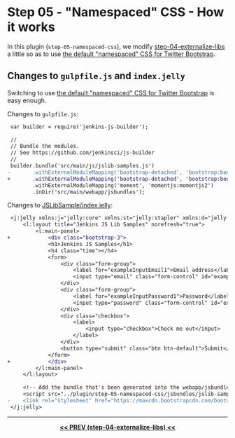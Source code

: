 # Step 05 - "Namespaced" CSS - How it works
In this plugin (`step-05-namespaced-css`), we modify <a href="../../../tree/master/step-04-externalize-libs">step-04-externalize-libs</a>
a little so as to use [the default "namespaced" CSS for Twitter Bootstrap](https://github.com/jenkinsci/js-libs/tree/master/bootstrap#css-namespacing).

## Changes to `gulpfile.js` and `index.jelly`
Switching to use [the default "namespaced" CSS for Twitter Bootstrap](https://github.com/jenkinsci/js-libs/tree/master/bootstrap#css-namespacing) is easy enough.

Changes to `gulpfile.js`:

```diff
 var builder = require('jenkins-js-builder');
 
 //
 // Bundle the modules.
 // See https://github.com/jenkinsci/js-builder
 //
 builder.bundle('src/main/js/jslib-samples.js')
-       .withExternalModuleMapping('bootstrap-detached', 'bootstrap:bootstrap3')
+       .withExternalModuleMapping('bootstrap-detached', 'bootstrap:bootstrap3', {addDefaultCSS: true})
        .withExternalModuleMapping('moment', 'momentjs:momentjs2')
        .inDir('src/main/webapp/jsbundles');
```

Changes to [JSLibSample/index.jelly](src/main/resources/org/jenkinsci/ui/samples/JSLibSample/index.jelly):

```diff
 <j:jelly xmlns:j="jelly:core" xmlns:st="jelly:stapler" xmlns:d="jelly:define" xmlns:l="/lib/layout" xmlns:t="/lib/hudson" xmlns:s="/lib/form">
     <l:layout title="Jenkins JS Lib Samples" norefresh="true">
         <l:main-panel>
+            <div class="bootstrap-3">
             <h1>Jenkins JS Samples</h1>
             <h4 class="time"></h4>
             <form>
                 <div class="form-group">
                     <label for="exampleInputEmail1">Email address</label>
                     <input type="email" class="form-control" id="exampleInputEmail1" placeholder="Email"></input>
                 </div>
                 <div class="form-group">
                     <label for="exampleInputPassword1">Password</label>
                     <input type="password" class="form-control" id="exampleInputPassword1" placeholder="Password"></input>
                 </div>
                 <div class="checkbox">
                     <label>
                         <input type="checkbox">Check me out</input>
                     </label>
                 </div>
                 <button type="submit" class="btn btn-default">Submit</button>
             </form>
+            </div>
         </l:main-panel>
     </l:layout>
     
     <!-- Add the bundle that's been generated into the webapp/jsbundles folder (by the gulpfile.js) -->
     <script src="../plugin/step-05-namespaced-css/jsbundles/jslib-samples.js" type="text/javascript"></script>
-    <link rel="stylesheet" href="https://maxcdn.bootstrapcdn.com/bootstrap/3.3.5/css/bootstrap.min.css" ></link>
 </j:jelly>
```

<hr/>
<p align="center">
<b><a href="../../../tree/master/step-04-externalize-libs">&lt;&lt; PREV (step-04-externalize-libs) &lt;&lt;</a></b>
</p>

[Node.js]: https://nodejs.org
[Gulp]: https://github.com/gulpjs/gulp
[jenkins-js-builder]: https://github.com/jenkinsci/js-builder
[jenkins-js-modules]: https://github.com/jenkinsci/js-modules
[jenkins-js-libs]: https://github.com/jenkinsci/js-libs
[CommonJS]: http://www.commonjs.org/
[jquery-detached]: https://github.com/tfennelly/jquery-detached
[bootstrap-detached]: https://github.com/tfennelly/bootstrap-detached
[Browserify]: http://browserify.org/
[bundle]: https://github.com/jenkinsci/js-modules/blob/master/FAQs.md#what-is-the-difference-between-a-module-and-a-bundle

